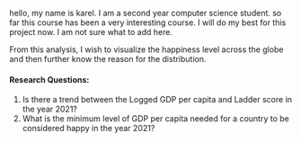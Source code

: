 hello, my name is karel. I am a second year computer science student. so far this course has been a very interesting course. I will do my best for this project now. I am not sure what to add here.

From this analysis, I wish to visualize the happiness level across the globe and then further know the reason for the distribution.

#### Research Questions: 
1. Is there a trend between the Logged GDP per capita and Ladder score in the year 2021?
1. What is the minimum level of GDP per capita needed for a country to be considered happy in the year 2021?

